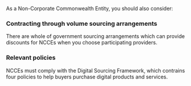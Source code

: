 As a Non-Corporate Commonwealth Entity, you should also consider:

### Contracting through volume sourcing arrangements
There are whole of government sourcing arrangements which can provide discounts for NCCEs when you choose participating providers.

### Relevant policies
NCCEs must comply with the Digital Sourcing Framework, which contrains four policies to help buyers purchase digital products and services.
